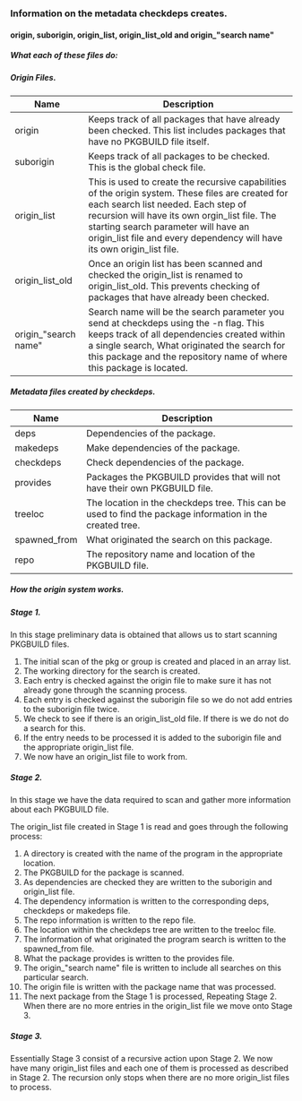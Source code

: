 ### Information on the metadata checkdeps creates.

#### origin, suborigin, origin_list, origin_list_old and origin_"search name"

##### What each of these files do:

##### Origin Files.

Name | Description
---- | ----
origin | Keeps track of all packages that have already been checked. This list includes packages that have no PKGBUILD file itself.
suborigin | Keeps track of all packages to be checked. This is the global check file.
origin_list | This is used to create the recursive capabilities of the origin system. These files are created for each search list needed. Each step of recursion will have its own orgin_list file. The starting search parameter will have an origin_list file and every dependency will have its own origin_list file.
origin_list_old | Once an origin list has been scanned and checked the origin_list is renamed to origin_list_old. This prevents checking of packages that have already been checked.
origin_"search name" | Search name will be the search parameter you send at checkdeps using the -n flag. This keeps track of all dependencies created within a single search, What originated the search for this package and the repository name of where this package is located.

##### Metadata files created by checkdeps.

Name | Description
---- | ----
deps | Dependencies of the package.
makedeps | Make dependencies of the package.
checkdeps | Check dependencies of the package.
provides | Packages the PKGBUILD provides that will not have their own PKGBUILD file.
treeloc | The location in the checkdeps tree. This can be used to find the package information in the created tree.
spawned_from | What originated the search on this package.
repo | The repository name and location of the PKGBUILD file.

##### How the origin system works.

##### Stage 1.

In this stage preliminary data is obtained that allows us to start scanning PKGBUILD files.

1. The initial scan of the pkg or group is created and placed in an array list.
2. The working directory for the search is created.
3. Each entry is checked against the origin file to make sure it has not already gone through the scanning process.
4. Each entry is checked against the suborigin file so we do not add entries to the suborigin file twice.
5. We check to see if there is an origin_list_old file. If there is we do not do a search for this.
6. If the entry needs to be processed it is added to the suborigin file and the appropriate origin_list file.
7. We now have an origin_list file to work from.

##### Stage 2.

In this stage we have the data required to scan and gather more information about each PKGBUILD file.

The origin_list file created in Stage 1 is read and goes through the following process:

1. A directory is created with the name of the program in the appropriate location.
2. The PKGBUILD for the package is scanned.
3. As dependencies are checked they are written to the suborigin and origin_list file.
4. The dependency information is written to the corresponding deps, checkdeps or makedeps file.
5. The repo information is written to the repo file.
6. The location within the checkdeps tree are written to the treeloc file.
7. The information of what originated the program search is written to the spawned_from file.
8. What the package provides is written to the provides file.
9. The origin_"search name" file is written to include all searches on this particular search.
10. The origin file is written with the package name that was processed.
11. The next package from the Stage 1 is processed, Repeating Stage 2. When there are no more entries in the origin_list file we move onto Stage 3.

##### Stage 3.

Essentially Stage 3 consist of a recursive action upon Stage 2. We now have many origin_list files and each one of them is processed as described in Stage 2. The recursion only stops when there are no more origin_list files to process.
